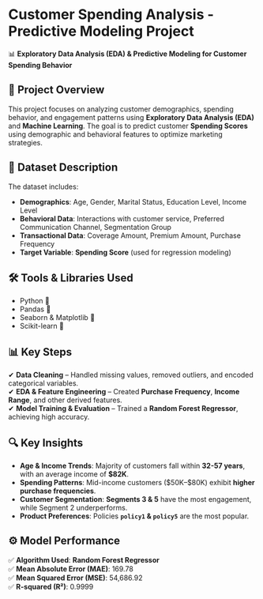 # **Customer Spending Analysis - Predictive Modeling Project**  

📊 **Exploratory Data Analysis (EDA) & Predictive Modeling for Customer Spending Behavior**  

## **📌 Project Overview**  
This project focuses on analyzing customer demographics, spending behavior, and engagement patterns using **Exploratory Data Analysis (EDA)** and **Machine Learning**. The goal is to predict customer **Spending Scores** using demographic and behavioral features to optimize marketing strategies.  

## **📂 Dataset Description**  
The dataset includes:  
- **Demographics**: Age, Gender, Marital Status, Education Level, Income Level  
- **Behavioral Data**: Interactions with customer service, Preferred Communication Channel, Segmentation Group  
- **Transactional Data**: Coverage Amount, Premium Amount, Purchase Frequency  
- **Target Variable**: **Spending Score** (used for regression modeling)  

## **🛠 Tools & Libraries Used**  
- Python 🐍  
- Pandas 📑  
- Seaborn & Matplotlib 🎨  
- Scikit-learn 🤖  

## **📊 Key Steps**  
✔ **Data Cleaning** – Handled missing values, removed outliers, and encoded categorical variables.  
✔ **EDA & Feature Engineering** – Created **Purchase Frequency**, **Income Range**, and other derived features.  
✔ **Model Training & Evaluation** – Trained a **Random Forest Regressor**, achieving high accuracy.  

## **🔍 Key Insights**  
- **Age & Income Trends**: Majority of customers fall within **32-57 years**, with an average income of **\$82K**.  
- **Spending Patterns**: Mid-income customers (\$50K–\$80K) exhibit **higher purchase frequencies**.  
- **Customer Segmentation**: **Segments 3 & 5** have the most engagement, while Segment 2 underperforms.  
- **Product Preferences**: Policies **`policy1` & `policy5`** are the most popular.  

## **⚙️ Model Performance**  
✅ **Algorithm Used**: **Random Forest Regressor**  
✅ **Mean Absolute Error (MAE)**: 169.78  
✅ **Mean Squared Error (MSE)**: 54,686.92  
✅ **R-squared (R²)**: 0.9999    
